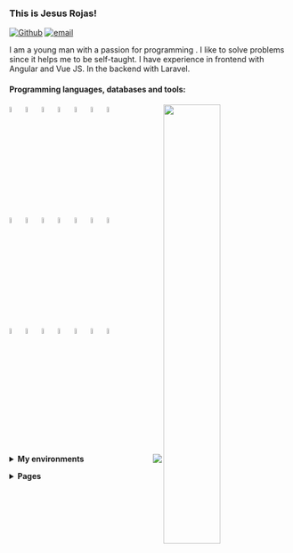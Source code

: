 ### This is Jesus Rojas!

[![Github](https://img.shields.io/badge/-Github-000?style=flat&logo=Github&logoColor=white)](https://github.com/Jesus-Rojas)
[![email](https://img.shields.io/badge/-jarojas6524@misena.edu.co-000?style=flat-square&logo=gmail)](mailto:jarojas6524@misena.edu.co)

I am a young man with a passion for programming .
I like to solve problems since it helps me to be self-taught.
I have experience in frontend with Angular and Vue JS. In the backend with Laravel.


#### Programming languages, databases and tools: 
<!-- Github States -->
<p>
  <!-- Config Api Github -->
  <img width="45%" align="right" src="https://github-readme-stats.vercel.app/api?username=Jesus-Rojas&show_icons=true&hide_border=true&show_icons=true&theme=chartreuse-dark" />
  <!-- Icons Languages -->
  <code><img width="5%" src="https://www.vectorlogo.zone/logos/w3_html5/w3_html5-icon.svg"></code>
  <code><img width="5%" src="https://www.vectorlogo.zone/logos/w3_css/w3_css-icon.svg"></code>
  <code><img width="5%" src="https://www.vectorlogo.zone/logos/nodejs/nodejs-icon.svg"></code>
  <code><img width="5%" src="https://www.vectorlogo.zone/logos/firebase/firebase-icon.svg"></code>
  <code><img width="5%" src="https://www.vectorlogo.zone/logos/postgresql/postgresql-icon.svg"></code>
  <code><img width="5%" src="https://www.vectorlogo.zone/logos/mongodb/mongodb-icon.svg"></code>
  <code><img width="5%" src="https://www.vectorlogo.zone/logos/mysql/mysql-icon.svg"></code>
  <br>
  <code><img width="5%" src="https://www.vectorlogo.zone/logos/angular/angular-icon.svg"></code>
  <code><img width="5%" src="https://www.vectorlogo.zone/logos/reactjs/reactjs-icon.svg"></code>
  <code><img width="5%" src="https://www.vectorlogo.zone/logos/vuejs/vuejs-icon.svg"></code>
  <code><img width="5%" src="https://www.vectorlogo.zone/logos/graphql/graphql-icon.svg"></code>
  <code><img width="5%" src="https://www.vectorlogo.zone/logos/js_webpack/js_webpack-icon.svg"></code>
  <code><img width="5%" src="https://www.vectorlogo.zone/logos/electronjs/electronjs-icon.svg"></code>
  <code><img width="5%" src="https://www.vectorlogo.zone/logos/npmjs/npmjs-icon.svg"></code>
  <br>
  <code><img width="5%" src="https://www.vectorlogo.zone/logos/getbootstrap/getbootstrap-icon.svg"></code>
  <code><img width="5%" src="https://www.vectorlogo.zone/logos/sass-lang/sass-lang-icon.svg"></code>
  <code><img width="5%" src="https://www.vectorlogo.zone/logos/git-scm/git-scm-icon.svg"></code>
  <code><img width="5%" src="https://www.vectorlogo.zone/logos/getpostman/getpostman-icon.svg"></code>
  <code><img width="5%" src="https://www.vectorlogo.zone/logos/python/python-icon.svg"></code>
  <code><img width="5%" src="https://www.vectorlogo.zone/logos/php/php-icon.svg"></code>
  <code><img width="5%" src="https://www.vectorlogo.zone/logos/laravel/laravel-icon.svg"></code>
  <br>
  <br>
</p>

<p>
  <img src="https://github-readme-stats.vercel.app/api/top-langs/?username=Jesus-Rojas&layout=compact&theme=chartreuse-dark&hide_border=true" align="right">
</p>
<!-- Environments -->
<p>
  <details>
    <summary>
      <strong>My environments</strong>
    </summary>
    <ol>
      <li>
        <details>
          <summary>
            <strong>Laptop</strong>
          </summary>
          <ul>
            <li>CPU: Intel Celeron N 2840 (max 2.58 GHz)</li>
            <li>RAM: 8GB (DDR3 - 1600mhz)</li>
            <li>SSD: 240GB</li>
            <li>HDD: 500GB</li>
            <li> OS: Linux Lite</li>
          </ul>
        </details>
      </li>
    </ol>
  </details>
</p>
<!-- Pages -->
<p>
  <details>
    <summary>
      <strong>Pages</strong>
    </summary>
    <ol>
      <li>
        <details>
          <summary>
            <strong>Vue</strong>
          </summary>
          <ul>
              <li>
                <a href="https://jesus-rojas.github.io/platzi-music">Platzi Music</a>
              </li>
              <li>
                <a href="https://test-rojas.herokuapp.com/dashboard">Task Inertia</a>
              </li>
              <li>
                <a href="#">Counter (Pending)</a>
              </li>
        </details>
      </li>
      <li>
        <details>
          <summary>
            <strong>Angular</strong>
          </summary>
          <ul>
            <li>
              <a href="https://jesus-rojas.github.io/App-Heroes">App Heroes</a>
            </li>
            <li>
              <a href="https://jesus-rojas.github.io/Angular-Graficas">Graficas</a>
            </li>
            <li>
              <a href="https://jesus-rojas.github.io/Pipes">Pipes</a>
            </li>
            <li>
              <a href="https://jesus-rojas.github.io/Angular-Forms">Formularios</a>
            </li>
            <li>
              <a href="https://jesus-rojas.github.io/Mapas-Angular">Mapas</a>
            </li>
            <li>
              <a href="https://jesus-rojas.github.io/API-Giphy">Gifs</a>
            </li>
            <li>
              <a href="https://jesus-rojas.github.io/Angular-Selectores-Anidados">Select Dinamicos</a>
            </li>
            <li>
              <a href="https://jesus-rojas.github.io/Angular-Directivas-Personalizadas">Directivas</a>
            </li>
            <li>
              <a href="https://jesus-rojas.github.io/Input-Output">Comunicacion de padre e hijo</a>
            </li>
            <li>
              <a href="https://jesus-rojas.github.io/App-Sneider">App Sneider</a>
            </li>
            <li>
              <a href="https://jesus-rojas.github.io/WebApp-Angular">WebApp + Firebase</a>
            </li>
            <li>
              <a href="https://jesus-rojas.github.io/Rest-Countries">Paises</a>
            </li>
            <li>
              <a href="https://jesus-rojas.github.io/sofka-frontend">Sofka Quiz</a>
            </li>
          </ul>
        </details>
      </li>
      <li>
        <details>
          <summary>
            <strong>React</strong>
          </summary>
          <ul>
            <li>
              <a href="https://jesus-rojas.github.io/curso-react-patrones-render">Task's Juan David</a>
            </li>
            <li>
              <a href="https://jesus-rojas.github.io/react-ecommerce-oscar">Ecommerce Oscar</a>
            </li>
            <li>
              <a href="#">Rick and Morty Oscar</a>
            </li>
            <li>
              <a href="https://brave-williams-38329b.netlify.app/">Citas Juan Pablo</a>
            </li>
          </ul>
        </details>
      </li>
      <li>
        <details>
          <summary>
            <strong>Javascript</strong>
          </summary>
          <ul>
            <li>
              <a href="https://jesus-rojas.github.io/Calculadora">Calculadora</a>
            </li>
            <li>
              <a href="https://jesus-rojas.github.io/ajedrez-caballo">Ajedrez Move Horse</a>
            </li>
            <li>
              <a href="https://jesus-rojas.github.io/Ciclos-Arreglos">SENA Exercises</a>
            </li>
            <li>
              <a href="https://jesus-rojas.github.io/Regex">Expresiones Regulares</a>
            </li>
            <li>
              <a href="https://awesome-heisenberg-85f898.netlify.app">Webpack Vanilla</a>
            </li>
          </ul>
        </details>
      </li>
      <li>
        <details>
          <summary>
            <strong>Html</strong>
          </summary>
          <ul>
            <li>
              <a href="https://jesus-rojas.github.io/Pagina-Web">First Page</a>
            </li>
            <li>
              <a href="https://jesus-rojas.github.io/trabajo-usco-css-3">Exercise Usco 3</a>
            </li>
            <li>
              <a href="https://jesus-rojas.github.io/trabajo-usco-css-4">Exercise Usco 4</a>
            </li>
            <li>
              <a href="https://jesus-rojas.github.io/prototype-bus-responsive">Flexbox Distribution Bus Skeleton</a>
            </li>
            </ul>
        </details>
      </li>
      <li>
        <details>
          <summary>
            <strong>Electron JS</strong>
          </summary>
          <ul>
            <li>
              <a href="#">Udeler (pending)</a>
            </li>
          </ul>
        </details>
      </li>
    </ol>
  </details>
</p>